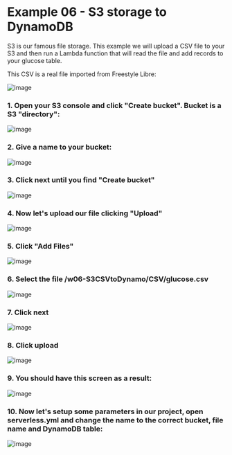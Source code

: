 # Example 06 - S3 storage to DynamoDB

S3 is our famous file storage. This example we will upload a CSV file to your S3 and then run a Lambda function that will read the file and add records to your glucose table.

This CSV is a real file imported from Freestyle Libre:

![image](images/libre-ok.png) 

### 1. Open your S3 console and click "Create bucket". Bucket is a S3 "directory":

![image](images/00.png) 

### 2. Give a name to your bucket:

![image](images/01.png) 

### 3. Click next until you find "Create bucket"

![image](images/02.png) 

### 4. Now let's upload our file clicking "Upload" 

![image](images/03.png) 

### 5. Click "Add Files" 
![image](images/04.png) 

### 6. Select the file /w06-S3CSVtoDynamo/CSV/glucose.csv

![image](images/05.png) 

### 7. Click next

![image](images/06.png) 

### 8. Click upload
![image](images/07.png) 

### 9. You should have this screen as a result:

![image](images/08.png) 

### 10. Now let's setup some parameters in our project, open serverless.yml and change the name to the correct bucket, file name and DynamoDB table:

![image](images/09.png) 



